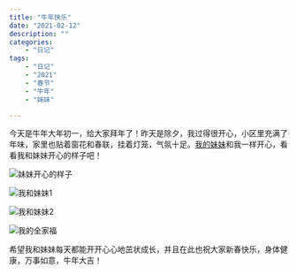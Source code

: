 ```yaml
---
title: "牛年快乐"
date: "2021-02-12"
description: ""
categories:
    - "日记"
tags:
    - "日记"
    - "2021"
    - "春节"
    - "牛年"
    - "妹妹"

---
```


今天是牛年大年初一，给大家拜年了！昨天是除夕，我过得很开心，小区里充满了年味，家里也贴着窗花和春联，挂着灯笼，气氛十足。[我的妹妹](http://daughter2.tonybai.com)和我一样开心，看看我和妹妹开心的样子吧！

![妹妹开心的样子](http://image.tonybai.com/img/202102/diary_20210212_05.jpeg)

![我和妹妹1](http://image.tonybai.com/img/202102/diary_20210212_03.jpeg)

![我和妹妹2](http://image.tonybai.com/img/202102/diary_20210212_08.png)

![我的全家福](http://image.tonybai.com/img/202102/diary_20210212_01.jpeg)

希望我和妹妹每天都能开开心心地茁状成长，并且在此也祝大家新春快乐，身体健康，万事如意，牛年大吉！







